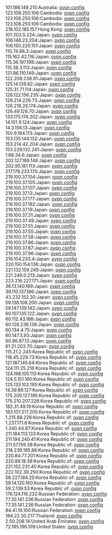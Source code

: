 101.186.149.215:Australia: [ovpn config](vpn/101_186_149_215.ovpn)  
123.108.250.106:Cambodia: [ovpn config](vpn/123_108_250_106.ovpn)  
123.108.250.106:Cambodia: [ovpn config](vpn/123_108_250_106.ovpn)  
123.108.250.106:Cambodia: [ovpn config](vpn/123_108_250_106.ovpn)  
218.102.185.157:Hong Kong: [ovpn config](vpn/218_102_185_157.ovpn)  
101.203.5.224:Japan: [ovpn config](vpn/101_203_5_224.ovpn)  
106.146.23.204:Japan: [ovpn config](vpn/106_146_23_204.ovpn)  
106.150.220.151:Japan: [ovpn config](vpn/106_150_220_151.ovpn)  
110.74.86.3:Japan: [ovpn config](vpn/110_74_86_3.ovpn)  
115.162.42.116:Japan: [ovpn config](vpn/115_162_42_116.ovpn)  
115.36.197.198:Japan: [ovpn config](vpn/115_36_197_198.ovpn)  
115.38.3.113:Japan: [ovpn config](vpn/115_38_3_113.ovpn)  
121.86.110.149:Japan: [ovpn config](vpn/121_86_110_149.ovpn)  
122.208.238.91:Japan: [ovpn config](vpn/122_208_238_91.ovpn)  
125.14.139.82:Japan: [ovpn config](vpn/125_14_139_82.ovpn)  
125.31.71.114:Japan: [ovpn config](vpn/125_31_71_114.ovpn)  
126.122.156.235:Japan: [ovpn config](vpn/126_122_156_235.ovpn)  
126.214.226.73:Japan: [ovpn config](vpn/126_214_226_73.ovpn)  
126.218.26.174:Japan: [ovpn config](vpn/126_218_26_174.ovpn)  
126.49.126.70:Japan: [ovpn config](vpn/126_49_126_70.ovpn)  
133.175.174.202:Japan: [ovpn config](vpn/133_175_174_202.ovpn)  
14.101.9.124:Japan: [ovpn config](vpn/14_101_9_124.ovpn)  
14.3.156.13:Japan: [ovpn config](vpn/14_3_156_13.ovpn)  
150.9.184.113:Japan: [ovpn config](vpn/150_9_184_113.ovpn)  
153.135.144.132:Japan: [ovpn config](vpn/153_135_144_132.ovpn)  
153.214.42.204:Japan: [ovpn config](vpn/153_214_42_204.ovpn)  
153.229.132.241:Japan: [ovpn config](vpn/153_229_132_241.ovpn)  
1.66.34.6:Japan: [ovpn config](vpn/1_66_34_6.ovpn)  
202.127.189.146:Japan: [ovpn config](vpn/202_127_189_146.ovpn)  
202.95.181.113:Japan: [ovpn config](vpn/202_95_181_113.ovpn)  
217.178.233.170:Japan: [ovpn config](vpn/217_178_233_170.ovpn)  
219.100.37.104:Japan: [ovpn config](vpn/219_100_37_104.ovpn)  
219.100.37.105:Japan: [ovpn config](vpn/219_100_37_105.ovpn)  
219.100.37.107:Japan: [ovpn config](vpn/219_100_37_107.ovpn)  
219.100.37.13:Japan: [ovpn config](vpn/219_100_37_13.ovpn)  
219.100.37.177:Japan: [ovpn config](vpn/219_100_37_177.ovpn)  
219.100.37.182:Japan: [ovpn config](vpn/219_100_37_182.ovpn)  
219.100.37.19:Japan: [ovpn config](vpn/219_100_37_19.ovpn)  
219.100.37.31:Japan: [ovpn config](vpn/219_100_37_31.ovpn)  
219.100.37.49:Japan: [ovpn config](vpn/219_100_37_49.ovpn)  
219.100.37.51:Japan: [ovpn config](vpn/219_100_37_51.ovpn)  
219.100.37.55:Japan: [ovpn config](vpn/219_100_37_55.ovpn)  
219.100.37.58:Japan: [ovpn config](vpn/219_100_37_58.ovpn)  
219.100.37.86:Japan: [ovpn config](vpn/219_100_37_86.ovpn)  
219.100.37.87:Japan: [ovpn config](vpn/219_100_37_87.ovpn)  
219.100.37.96:Japan: [ovpn config](vpn/219_100_37_96.ovpn)  
219.104.233.4:Japan: [ovpn config](vpn/219_104_233_4.ovpn)  
220.150.154.136:Japan: [ovpn config](vpn/220_150_154_136.ovpn)  
221.132.159.245:Japan: [ovpn config](vpn/221_132_159_245.ovpn)  
221.246.0.213:Japan: [ovpn config](vpn/221_246_0_213.ovpn)  
223.216.227.171:Japan: [ovpn config](vpn/223_216_227_171.ovpn)  
36.13.140.189:Japan: [ovpn config](vpn/36_13_140_189.ovpn)  
39.110.137.186:Japan: [ovpn config](vpn/39_110_137_186.ovpn)  
43.232.152.30:Japan: [ovpn config](vpn/43_232_152_30.ovpn)  
59.138.108.200:Japan: [ovpn config](vpn/59_138_108_200.ovpn)  
59.147.139.142:Japan: [ovpn config](vpn/59_147_139_142.ovpn)  
60.107.135.122:Japan: [ovpn config](vpn/60_107_135_122.ovpn)  
60.112.43.188:Japan: [ovpn config](vpn/60_112_43_188.ovpn)  
60.128.236.138:Japan: [ovpn config](vpn/60_128_236_138.ovpn)  
60.134.4.75:Japan: [ovpn config](vpn/60_134_4_75.ovpn)  
60.147.3.93:Japan: [ovpn config](vpn/60_147_3_93.ovpn)  
60.96.87.13:Japan: [ovpn config](vpn/60_96_87_13.ovpn)  
61.21.203.70:Japan: [ovpn config](vpn/61_21_203_70.ovpn)  
115.21.2.245:Korea Republic of: [ovpn config](vpn/115_21_2_245.ovpn)  
118.45.229.73:Korea Republic of: [ovpn config](vpn/118_45_229_73.ovpn)  
121.187.145.64:Korea Republic of: [ovpn config](vpn/121_187_145_64.ovpn)  
124.111.25.216:Korea Republic of: [ovpn config](vpn/124_111_25_216.ovpn)  
124.198.105.113:Korea Republic of: [ovpn config](vpn/124_198_105_113.ovpn)  
124.5.151.160:Korea Republic of: [ovpn config](vpn/124_5_151_160.ovpn)  
125.133.102.195:Korea Republic of: [ovpn config](vpn/125_133_102_195.ovpn)  
14.39.89.127:Korea Republic of: [ovpn config](vpn/14_39_89_127.ovpn)  
175.209.127.195:Korea Republic of: [ovpn config](vpn/175_209_127_195.ovpn)  
175.210.207.226:Korea Republic of: [ovpn config](vpn/175_210_207_226.ovpn)  
182.31.49.19:Korea Republic of: [ovpn config](vpn/182_31_49_19.ovpn)  
183.107.217.205:Korea Republic of: [ovpn config](vpn/183_107_217_205.ovpn)  
1.215.88.226:Korea Republic of: [ovpn config](vpn/1_215_88_226.ovpn)  
1.237.171.6:Korea Republic of: [ovpn config](vpn/1_237_171_6.ovpn)  
1.240.44.87:Korea Republic of: [ovpn config](vpn/1_240_44_87.ovpn)  
211.184.113.133:Korea Republic of: [ovpn config](vpn/211_184_113_133.ovpn)  
211.194.240.41:Korea Republic of: [ovpn config](vpn/211_194_240_41.ovpn)  
211.57.159.38:Korea Republic of: [ovpn config](vpn/211_57_159_38.ovpn)  
218.239.185.88:Korea Republic of: [ovpn config](vpn/218_239_185_88.ovpn)  
220.84.77.201:Korea Republic of: [ovpn config](vpn/220_84_77_201.ovpn)  
220.89.18.38:Korea Republic of: [ovpn config](vpn/220_89_18_38.ovpn)  
221.152.231.45:Korea Republic of: [ovpn config](vpn/221_152_231_45.ovpn)  
222.102.39.250:Korea Republic of: [ovpn config](vpn/222_102_39_250.ovpn)  
58.227.184.25:Korea Republic of: [ovpn config](vpn/58_227_184_25.ovpn)  
59.14.120.160:Korea Republic of: [ovpn config](vpn/59_14_120_160.ovpn)  
59.2.139.53:Korea Republic of: [ovpn config](vpn/59_2_139_53.ovpn)  
176.124.116.232:Russian Federation: [ovpn config](vpn/176_124_116_232.ovpn)  
77.35.141.236:Russian Federation: [ovpn config](vpn/77_35_141_236.ovpn)  
77.35.141.236:Russian Federation: [ovpn config](vpn/77_35_141_236.ovpn)  
94.41.19.100:Russian Federation: [ovpn config](vpn/94_41_19_100.ovpn)  
184.22.30.217:Thailand: [ovpn config](vpn/184_22_30_217.ovpn)  
2.50.208.14:United Arab Emirates: [ovpn config](vpn/2_50_208_14.ovpn)  
72.195.196.109:United States: [ovpn config](vpn/72_195_196_109.ovpn)  
